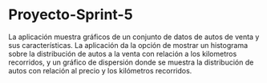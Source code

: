 # Proyecto-Sprint-5
La aplicación muestra gráficos de un conjunto de datos de autos de venta y sus características. 
La aplicación da la opción de mostrar un histograma sobre la distribución de autos a la venta con relación a los kilometros recorridos, y un gráfico de dispersión donde se muestra la distribución de autos con relación al precio y los kilómetros recorridos.
